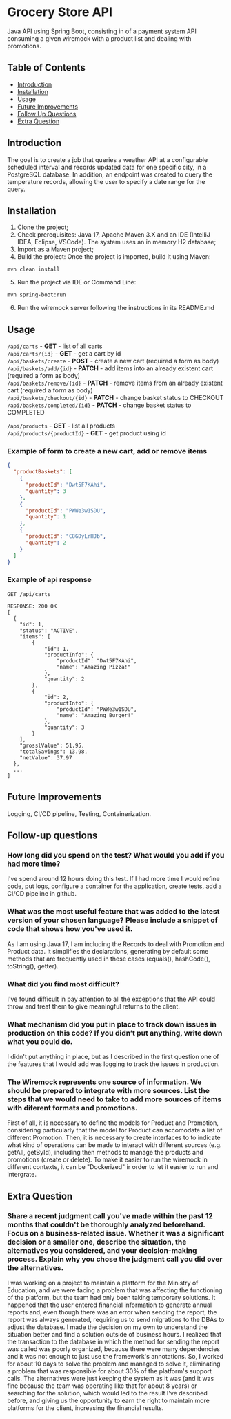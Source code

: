 # Grocery Store API

Java API using Spring Boot, consisting in of a payment system API consuming a given wiremock with a product list and dealing with promotions.

## Table of Contents

- [Introduction](#introduction)
- [Installation](#installation)
- [Usage](#usage)
- [Future Improvements](#future-improvements)
- [Follow Up Questions](#follow-up-questions)
- [Extra Question](#extra-question)

## Introduction

The goal is to create a job that queries a weather API at a configurable scheduled interval and records updated data for one specific city, in a PostgreSQL database. In addition, an endpoint was created to query the temperature records, allowing the user to specify a date range for the query.

## Installation

1. Clone the project;
2. Check prerequisites: Java 17, Apache Maven 3.X and an IDE (IntelliJ IDEA, Eclipse, VSCode). The system uses an in memory H2 database;
3. Import as a Maven project;
4. Build the project: Once the project is imported, build it using Maven:
<!-- -->
    mvn clean install

5. Run the project via IDE or Command Line:
<!-- -->
    mvn spring-boot:run

6. Run the wiremock server following the instructions in its README.md

## Usage

```/api/carts``` - **GET** - list of all carts\
```/api/carts/{id}``` - **GET** - get a cart by id<br>
```/api/baskets/create``` - **POST** - create a new cart (required a form as body)\
```/api/baskets/add/{id}``` - **PATCH** - add items into an already existent cart (required a form as body)\
```/api/baskets/remove/{id}``` - **PATCH** - remove items from an already existent cart (required a form as body)\
```/api/baskets/checkout/{id}``` - **PATCH** - change basket status to CHECKOUT\
```/api/baskets/completed/{id}``` - **PATCH** - change basket status to COMPLETED

```/api/products``` - **GET** - list all products\
```/api/products/{productId}``` - **GET** - get product using id<br>

### Example of form to create a new cart, add or remove items

```json
{
  "productBaskets": [
    {
      "productId": "Dwt5F7KAhi",
      "quantity": 3
    },
    {
      "productId": "PWWe3w1SDU",
      "quantity": 1
    },
    {
      "productId": "C8GDyLrHJb",
      "quantity": 2
    }
  ]
} 
```

### Example of api response

<!-- -->
    GET /api/carts

    RESPONSE: 200 OK
    [
      {
        "id": 1,
        "status": "ACTIVE",
        "items": [
            {
                "id": 1,
                "productInfo": {
                    "productId": "Dwt5F7KAhi",
                    "name": "Amazing Pizza!"
                },
                "quantity": 2
            },
            {
                "id": 2,
                "productInfo": {
                    "productId": "PWWe3w1SDU",
                    "name": "Amazing Burger!"
                },
                "quantity": 3
            }
        ],
        "grosslValue": 51.95,
        "totalSavings": 13.98,
        "netValue": 37.97
      },
      ...
    ]

## Future Improvements
Logging, CI/CD pipeline, Testing, Containerization. 

## Follow-up questions
### How long did you spend on the test? What would you add if you had more time?
I've spend around 12 hours doing this test. If I had more time I would refine code, put logs, configure a container for the application, create tests, add a CI/CD pipeline in github.

### What was the most useful feature that was added to the latest version of your chosen language? Please include a snippet of code that shows how you've used it.
As I am using Java 17, I am including the Records to deal with Promotion and Product data. It simplifies the declarations, generating by default some methods that are frequently used in these cases (equals(), hashCode(), toString(), getter).

### What did you find most difficult?
I've found difficult in pay attention to all the exceptions that the API could throw and treat them to give meaningful returns to the client.

### What mechanism did you put in place to track down issues in production on this code? If you didn’t put anything, write down what you could do.
I didn't put anything in place, but as I described in the first question one of the features that I would add was logging to track the issues in production.

###  The Wiremock represents one source of information. We should be prepared to integrate with more sources. List the steps that we would need to take to add more sources of items with diferent formats and promotions.
First of all, it is necessary to define the models for Product and Promotion, considering particularly that the model for Product can accomodate a list of different Promotion. Then, it is necessary to create interfaces to to indicate what kind of operations can be made to interact with different sources (e.g. getAll, getById), including then methods to manage the products and promotions (create or delete). To make it easier to run the wiremock in different contexts, it can be "Dockerized" ir order to let it easier to run and intergrate. 

## Extra Question

### Share a recent judgment call you've made within the past 12 months that couldn't be thoroughly analyzed beforehand. Focus on a business-related issue. Whether it was a significant decision or a smaller one, describe the situation, the alternatives you considered, and your decision-making process. Explain why you chose the judgment call you did over the alternatives.
I was working on a project to maintain a platform for the Ministry of Education, and we were facing a problem that was affecting the functioning of the platform, but the team had only been taking temporary solutions. It happened that the user entered financial information to generate annual reports and, even though there was an error when sending the report, the report was always generated, requiring us to send migrations to the DBAs to adjust the database. I made the decision on my own to understand the situation better and find a solution outside of business hours. I realized that the transaction to the database in which the method for sending the report was called was poorly organized, because there were many dependencies and it was not enough to just use the framework's annotations. So, I worked for about 10 days to solve the problem and managed to solve it, eliminating a problem that was responsible for about 30% of the platform's support calls. The alternatives were just keeping the system as it was (and it was fine because the team was operating like that for about 8 years) or searching for the solution, which would led to the result I've described before, and giving us the opportunity to earn the right to maintain more platforms for the client, increasing the financial results.
